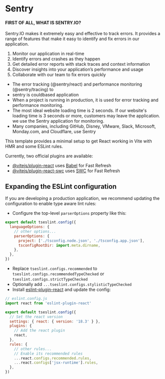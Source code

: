 # Sentry

####  FIRST OF ALL, WHAT IS SENTRY.IO?
Sentry.IO makes it extremely easy and effective to track errors. It provides a range of features that make it easy to identify and fix errors in our application.

1. Monitor our application in real-time
2. Identify errors and crashes as they happen
3. Get detailed error reports with stack traces and context information
4. Discover insights into your application’s performance and usage
5. Collaborate with our team to fix errors quickly

-  The error tracking (@sentry/react) and performance monitoring (@sentry/tracing) to 
- sentry is couldbased application
- When a project is running in production, it is used for error tracking and performance monitoring.
- The most ideal website loading time is 2 seconds. If our website's loading time is 3 seconds or more, customers may leave the application. we use the Sentry        application for monitoring.
- Many companies, including GitHub, Disney, VMware, Slack, Microsoft, Monday.com, and Cloudflare, use Sentry



























This template provides a minimal setup to get React working in Vite with HMR and some ESLint rules.

Currently, two official plugins are available:

- [@vitejs/plugin-react](https://github.com/vitejs/vite-plugin-react/blob/main/packages/plugin-react/README.md) uses [Babel](https://babeljs.io/) for Fast Refresh
- [@vitejs/plugin-react-swc](https://github.com/vitejs/vite-plugin-react-swc) uses [SWC](https://swc.rs/) for Fast Refresh

## Expanding the ESLint configuration

If you are developing a production application, we recommend updating the configuration to enable type aware lint rules:

- Configure the top-level `parserOptions` property like this:

```js
export default tseslint.config({
  languageOptions: {
    // other options...
    parserOptions: {
      project: ['./tsconfig.node.json', './tsconfig.app.json'],
      tsconfigRootDir: import.meta.dirname,
    },
  },
})
```

- Replace `tseslint.configs.recommended` to `tseslint.configs.recommendedTypeChecked` or `tseslint.configs.strictTypeChecked`
- Optionally add `...tseslint.configs.stylisticTypeChecked`
- Install [eslint-plugin-react](https://github.com/jsx-eslint/eslint-plugin-react) and update the config:

```js
// eslint.config.js
import react from 'eslint-plugin-react'

export default tseslint.config({
  // Set the react version
  settings: { react: { version: '18.3' } },
  plugins: {
    // Add the react plugin
    react,
  },
  rules: {
    // other rules...
    // Enable its recommended rules
    ...react.configs.recommended.rules,
    ...react.configs['jsx-runtime'].rules,
  },
})
```

